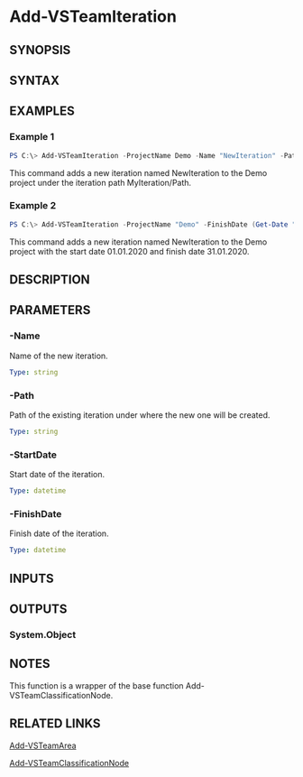 <!-- #include "./common/header.md" -->

# Add-VSTeamIteration

## SYNOPSIS

<!-- #include "./synopsis/Add-VSTeamIteration.md" -->

## SYNTAX

## EXAMPLES

### Example 1

```powershell
PS C:\> Add-VSTeamIteration -ProjectName Demo -Name "NewIteration" -Path "MyIteration/Path"
```

This command adds a new iteration named NewIteration to the Demo project under the iteration path MyIteration/Path.

### Example 2

```powershell
PS C:\> Add-VSTeamIteration -ProjectName "Demo" -FinishDate (Get-Date "31.01.2020") -StartDate (Get-Date "01.01.2020") -Name "NewIteration"
```

This command adds a new iteration named NewIteration to the Demo project with the start date 01.01.2020 and finish date 31.01.2020.

## DESCRIPTION

<!-- #include "./synopsis/Add-VSTeamIteration.md" -->

## PARAMETERS

<!-- #include "./params/projectName.md" -->

### -Name

Name of the new iteration.

```yaml
Type: string
```

### -Path

Path of the existing iteration under where the new one will be created.

```yaml
Type: string
```

### -StartDate

Start date of the iteration.

```yaml
Type: datetime
```

### -FinishDate

Finish date of the iteration.

```yaml
Type: datetime
```

## INPUTS

## OUTPUTS

### System.Object

## NOTES

This function is a wrapper of the base function Add-VSTeamClassificationNode.

<!-- #include "./common/prerequisites.md" -->

## RELATED LINKS

<!-- #include "./common/related.md" -->

[Add-VSTeamArea](Add-VSTeamArea.md)

[Add-VSTeamClassificationNode](Add-VSTeamClassificationNode.md)
